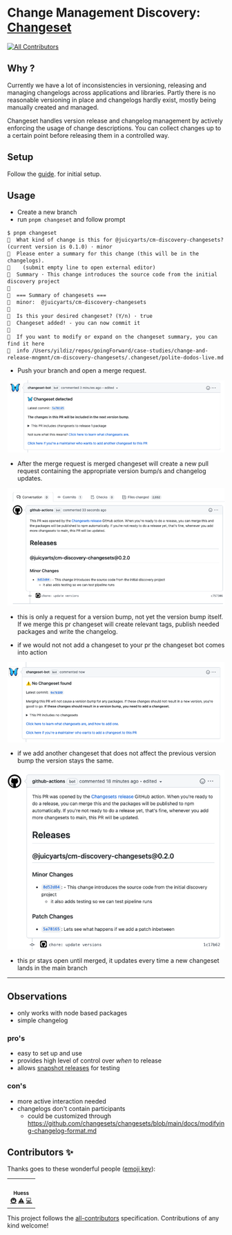 # Change Management Discovery: [Changeset](https://intuit.github.io/auto/index)
<!-- ALL-CONTRIBUTORS-BADGE:START - Do not remove or modify this section -->
[![All Contributors](https://img.shields.io/badge/all_contributors-1-orange.svg?style=flat-square)](#contributors-)
<!-- ALL-CONTRIBUTORS-BADGE:END -->

## Why ?

Currently we have a lot of inconsistencies in versioning, releasing and managing changelogs across applications and libraries. Partly there is no reasonable versioning in place and changelogs hardly exist, mostly being manually created and managed.

Changeset handles version release and changelog management by actively enforcing the usage of change descriptions. You can collect changes up to a certain point before releasing them in a controlled way.

## Setup

Follow the [guide](https://github.com/changesets/changesets/blob/main/docs/intro-to-using-changesets.md). for initial setup.

## Usage

* Create a new branch
* run `pnpm changeset` and follow prompt

```shell
$ pnpm changeset
🦋  What kind of change is this for @juicyarts/cm-discovery-changesets? (current version is 0.1.0) · minor
🦋  Please enter a summary for this change (this will be in the changelogs).
🦋    (submit empty line to open external editor)
🦋  Summary · This change introduces the source code from the initial discovery project
🦋
🦋  === Summary of changesets ===
🦋  minor:  @juicyarts/cm-discovery-changesets
🦋
🦋  Is this your desired changeset? (Y/n) · true
🦋  Changeset added! - you can now commit it
🦋
🦋  If you want to modify or expand on the changeset summary, you can find it here
🦋  info /Users/yildiz/repos/goingForward/case-studies/change-and-release-mngmnt/cm-discovery-changesets/.changeset/polite-dodos-live.md
```

* Push your branch and open a merge request.

![Screen](docs/changeset%20bot%20detected.png)

* After the merge request is merged changeset will create a new pull request containing the appropriate version bump/s and changelog updates.

![Screen](docs/release%20bot%20merge%20requests.png)

* this is only a request for a version bump, not yet the version bump itself. If we merge this pr changeset will create relevant tags, publish needed packages and write the changelog.

* if we would not not add a changeset to your pr the changeset bot comes into action

![Screen](docs/changeset%20bot%20undetected.png)

* if we add another changeset that does not affect the previous version bump the version stays the same.

![Screen](docs/release%20bot%20merge%20request%20update.png)

* this pr stays open until merged, it updates every time a new changeset lands in the main branch

-----------------------

## Observations

* only works with node based packages
* simple changelog

### pro's

* easy to set up and use
* provides high level of control over _when_ to release
* allows [snapshot releases](https://github.com/changesets/changesets/blob/main/docs/snapshot-releases.md) for testing

### con's

* more active interaction needed
* changelogs don't contain participants
  * could be customized through <https://github.com/changesets/changesets/blob/main/docs/modifying-changelog-format.md>

## Contributors ✨

Thanks goes to these wonderful people ([emoji key](https://allcontributors.org/docs/en/emoji-key)):

<!-- ALL-CONTRIBUTORS-LIST:START - Do not remove or modify this section -->
<!-- prettier-ignore-start -->
<!-- markdownlint-disable -->
<table>
  <tr>
    <td align="center"><a href="http://juicyarts.de/"><img src="https://avatars.githubusercontent.com/u/1132937?v=4?s=100" width="100px;" alt=""/><br /><sub><b>Huess</b></sub></a><br /><a href="#infra-juicyarts" title="Infrastructure (Hosting, Build-Tools, etc)">🚇</a> <a href="https://github.com/juicyarts/cm-discovery-changesets/commits?author=juicyarts" title="Tests">⚠️</a> <a href="https://github.com/juicyarts/cm-discovery-changesets/commits?author=juicyarts" title="Code">💻</a></td>
  </tr>
</table>

<!-- markdownlint-restore -->
<!-- prettier-ignore-end -->

<!-- ALL-CONTRIBUTORS-LIST:END -->

This project follows the [all-contributors](https://github.com/all-contributors/all-contributors) specification. Contributions of any kind welcome!